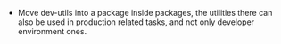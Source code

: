 - Move dev-utils into a package inside packages, the utilities there can also be used in production related tasks, and not only developer environment ones.

